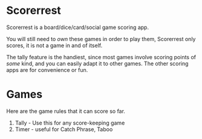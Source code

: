 Scorerrest
==========

Scorerrest is a board/dice/card/social game scoring app.

You will still need to *own* these games in order to play them, Scorerrest only
scores, it is not a game in and of itself.

The tally feature is the handiest, since most games involve scoring points of
*some* kind, and you can easily adapt it to other games.  The other scoring apps
are for convenience or fun.

Games
=====

Here are the game rules that it can score so far.

1. Tally - Use this for any score-keeping game
2. Timer - useful for Catch Phrase, Taboo
